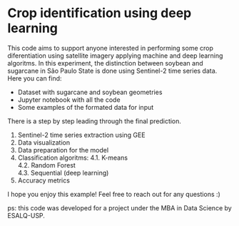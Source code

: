 # Crop identification using deep learning
This code aims to support anyone interested in performing some crop diferentiation using satellite imagery applying machine and deep learning algoritms. In this experiment, the distinction between soybean and sugarcane in São Paulo State is done using Sentinel-2 time series data. Here you can find:

* Dataset with sugarcane and soybean geometries
* Jupyter notebook with all the code
* Some examples of the formated data for input

There is a step by step leading through the final prediction.
1. Sentinel-2 time series extraction using GEE
2. Data visualization
3. Data preparation for the model
4. Classification algoritms: 
   4.1. K-means  
   4.2. Random Forest  
   4.3. Sequential (deep learning)  
5. Accuracy metrics

I hope you enjoy this example! Feel free to reach out for any questions :)

ps: this code was developed for a project under the MBA in Data Science by ESALQ-USP. 
